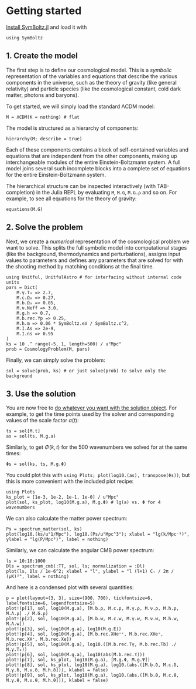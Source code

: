 # Getting started

[Install SymBoltz.jl](@ref "Installation") and load it with
```@example getting_started
using SymBoltz
```

## 1. Create the model

The first step is to define our cosmological model.
This is a *symbolic* representation of the variables and equations that describe the various components in the universe, such as the theory of gravity (like general relativity) and particle species (like the cosmological constant, cold dark matter, photons and baryons).

To get started, we will simply load the standard ΛCDM model:
```@example getting_started
M = ΛCDM(K = nothing) # flat
```

The model is structured as a hierarchy of components:
```@example getting_started
hierarchy(M; describe = true)
```
Each of these components contains a block of self-contained variables and equations that are independent from the other components, making up interchangeable modules of the entire Einstein-Boltzmann system.
A full model joins several such incomplete blocks into a complete set of equations for the entire Einstein-Boltzmann system.

The hierarchical structure can be inspected interactively (with TAB-completion) in the Julia REPL by evaluating `M`, `M.G`, `M.G.ρ` and so on.
For example, to see all equations for the theory of gravity:
```@example getting_started
equations(M.G)
```

## 2. Solve the problem

Next, we create a *numerical* representation of the cosmological problem we want to solve.
This splits the full symbolic model into computational stages (like the background, thermodynamics and perturbations), assigns input values to parameters and defines any parameters that are solved for with the shooting method by matching conditions at the final time.
```@example getting_started
using Unitful, UnitfulAstro # for interfacing without internal code units
pars = Dict(
    M.γ.T₀ => 2.7,
    M.c.Ω₀ => 0.27,
    M.b.Ω₀ => 0.05,
    M.ν.Neff => 3.0,
    M.g.h => 0.7,
    M.b.rec.Yp => 0.25,
    M.h.m => 0.06 * SymBoltz.eV / SymBoltz.c^2,
    M.I.As => 2e-9,
    M.I.ns => 0.95
)
ks = 10 .^ range(-5, 1, length=500) / u"Mpc"
prob = CosmologyProblem(M, pars)
```
Finally, we can simply solve the problem:
```@example getting_started
sol = solve(prob, ks) # or just solve(prob) to solve only the background
```

## 3. Use the solution

You are now free to [do whatever you want with the solution object](@ref "Solving models").
For example, to get the time points used by the solver and corresponding values of the scale factor $a(t)$:
```@example getting_started
ts = sol[M.t]
as = sol(ts, M.g.a)
```
Similarly, to get $\Phi(k,t)$ for the 500 wavenumbers we solved for at the same times:
```@example getting_started
Φs = sol(ks, ts, M.g.Φ)
```

You could plot this with `using Plots; plot(log10.(as), transpose(Φs))`, but this is more convenient with the included plot recipe:
```@example getting_started
using Plots
ks_plot = [1e-3, 1e-2, 1e-1, 1e-0] / u"Mpc"
plot(sol, ks_plot, log10(M.g.a), M.g.Φ) # lg(a) vs. Φ for 4 wavenumbers
```

We can also calculate the matter power spectrum:
```@example getting_started
Ps = spectrum_matter(sol, ks)
plot(log10.(ks/u"1/Mpc"), log10.(Ps/u"Mpc^3"); xlabel = "lg(k/Mpc⁻¹)", ylabel = "lg(P/Mpc³)", label = nothing)
```
Similarly, we can calculate the angular CMB power spectrum:
```@example getting_started
ls = 10:10:1000
Dls = spectrum_cmb(:TT, sol, ls; normalization = :Dl)
plot(ls, Dls / 1e-6^2; xlabel = "l", ylabel = "l (l+1) Cₗ / 2π / (μK)²", label = nothing)
```

And here is a condensed plot with several quantities:
```@example getting_started
p = plot(layout=(3, 3), size=(900, 700), tickfontsize=6, labelfontsize=6, legendfontsize=5)
plot!(p[1], sol, log10(M.g.a), [M.b.ρ, M.c.ρ, M.γ.ρ, M.ν.ρ, M.h.ρ, M.Λ.ρ] ./ M.G.ρ)
plot!(p[2], sol, log10(M.g.a), [M.b.w, M.c.w, M.γ.w, M.ν.w, M.h.w, M.Λ.w])
plot!(p[3], sol, log10(M.g.a), log10(M.g.E))
plot!(p[4], sol, log10(M.g.a), [M.b.rec.XHe⁺⁺, M.b.rec.XHe⁺, M.b.rec.XH⁺, M.b.rec.Xe])
plot!(p[5], sol, log10(M.g.a), log10.([M.b.rec.Tγ, M.b.rec.Tb] ./ M.γ.T₀))
plot!(p[6], sol, log10(M.g.a), log10(abs(M.b.rec.τ)))
plot!(p[7], sol, ks_plot, log10(M.g.a), [M.g.Φ, M.g.Ψ])
plot!(p[8], sol, ks_plot, log10(M.g.a), log10.(abs.([M.b.δ, M.c.δ, M.γ.δ, M.ν.δ, M.h.δ])), klabel = false)
plot!(p[9], sol, ks_plot, log10(M.g.a), log10.(abs.([M.b.θ, M.c.θ, M.γ.θ, M.ν.θ, M.h.θ])), klabel = false)
```
